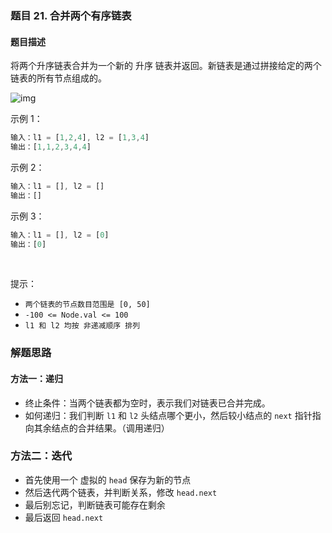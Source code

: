 ### 题目 21. 合并两个有序链表
#### 题目描述
将两个升序链表合并为一个新的 升序 链表并返回。新链表是通过拼接给定的两个链表的所有节点组成的。 

![img](21.jpg)

示例 1：


```js
输入：l1 = [1,2,4], l2 = [1,3,4]
输出：[1,1,2,3,4,4]
```
示例 2：

```js
输入：l1 = [], l2 = []
输出：[]
```
示例 3：

```js
输入：l1 = [], l2 = [0]
输出：[0]
```
 

提示：

- `两个链表的节点数目范围是 [0, 50]`
- `-100 <= Node.val <= 100`
- `l1 和 l2 均按 非递减顺序 排列`

### 解题思路
#### 方法一：递归
- 终止条件：当两个链表都为空时，表示我们对链表已合并完成。
- 如何递归：我们判断 `l1` 和 `l2` 头结点哪个更小，然后较小结点的 `next` 指针指向其余结点的合并结果。（调用递归）

### 方法二：迭代
- 首先使用一个 虚拟的 `head` 保存为新的节点
- 然后迭代两个链表，并判断关系，修改 `head.next`
- 最后别忘记，判断链表可能存在剩余
- 最后返回 `head.next`